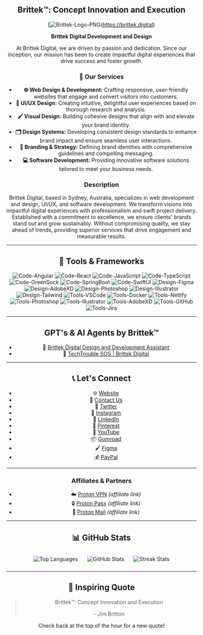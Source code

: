 <div align="center">

  ## Brittek™: Concept Innovation and Execution

[![Brittek-Logo-PNG](https://i.ibb.co/YN3XTy6/13-1.png)(https://brittek.digital)

  **Brittek Digital Development and Design**

  At Brittek Digital, we are driven by passion and dedication. Since our inception, our mission has been to create impactful digital experiences that drive success and foster growth.

  ### 🚀 Our Services

  - **🌐 Web Design & Development:** Crafting responsive, user-friendly websites that engage and convert visitors into customers.
  - **🎨 UI/UX Design:** Creating intuitive, delightful user experiences based on thorough research and analysis.
  - **🖌️ Visual Design:** Building cohesive designs that align with and elevate your brand identity.
  - **🗂️ Design Systems:** Developing consistent design standards to enhance brand impact and ensure seamless user interactions.
  - **🏢 Branding & Strategy:** Defining brand identities with comprehensive guidelines and compelling messaging.
  - **💻 Software Development:** Providing innovative software solutions tailored to meet your business needs.

  ### Description

  Brittek Digital, based in Sydney, Australia, specializes in web development and design, UI/UX, and software development. We transform visions into impactful digital experiences with professionalism and swift project delivery. Established with a commitment to excellence, we ensure clients' brands stand out and grow sustainably. Without compromising quality, we stay ahead of trends, providing superior services that drive engagement and measurable results.

  ---

  ## 💼 Tools & Frameworks

  ![Code-Angular](https://img.shields.io/badge/Code-Angular-informational?style=flat&logo=angular&logoColor=white&color=4AB197)
  ![Code-React](https://img.shields.io/badge/Code-React-informational?style=flat&logo=react&logoColor=white&color=4AB197)
  ![Code-JavaScript](https://img.shields.io/badge/Code-JavaScript-informational?style=flat&logo=javascript&logoColor=white&color=4AB197)
  ![Code-TypeScript](https://img.shields.io/badge/Code-TypeScript-informational?style=flat&logo=typescript&logoColor=white&color=4AB197)
  ![Code-GreenSock](https://img.shields.io/badge/Code-GreenSock-informational?style=flat&logo=greensock&logoColor=white&color=4AB197)
  ![Code-SpringBoot](https://img.shields.io/badge/Code-SpringBoot-informational?style=flat&logo=spring&logoColor=white&color=4AB197)
  ![Code-SwiftUI](https://img.shields.io/badge/Code-SwiftUI-informational?style=flat&logo=swift&logoColor=white&color=4AB197)
  ![Design-Figma](https://img.shields.io/badge/Design-Figma-informational?style=flat&logo=figma&logoColor=white&color=4AB197)
  ![Design-AdobeXD](https://img.shields.io/badge/Design-AdobeXD-informational?style=flat&logo=adobe-xd&logoColor=white&color=4AB197)
  ![Design-Photoshop](https://img.shields.io/badge/Design-Photoshop-informational?style=flat&logo=adobe-photoshop&logoColor=white&color=4AB197)
  ![Design-Illustrator](https://img.shields.io/badge/Design-Illustrator-informational?style=flat&logo=adobe-illustrator&logoColor=white&color=4AB197)
  ![Design-Tailwind](https://img.shields.io/badge/Design-Tailwind-informational?style=flat&logo=tailwind-css&logoColor=white&color=4AB197)
  ![Tools-VSCode](https://img.shields.io/badge/Tools-VSCode-informational?style=flat&logo=visual-studio-code&logoColor=white&color=4AB197)
  ![Tools-Docker](https://img.shields.io/badge/Tools-Docker-informational?style=flat&logo=docker&logoColor=white&color=4AB197)
  ![Tools-Netlify](https://img.shields.io/badge/Tools-Netlify-informational?style=flat&logo=netlify&logoColor=white&color=4AB197)
  ![Tools-Photoshop](https://img.shields.io/badge/Tools-Photoshop-informational?style=flat&logo=adobe-photoshop&logoColor=white&color=4AB197)
  ![Tools-Illustrator](https://img.shields.io/badge/Tools-Illustrator-informational?style=flat&logo=adobe-illustrator&logoColor=white&color=4AB197)
  ![Tools-AdobeXD](https://img.shields.io/badge/Tools-AdobeXD-informational?style=flat&logo=adobe-xd&logoColor=white&color=4AB197)
  ![Tools-GitHub](https://img.shields.io/badge/Tools-GitHub-informational?style=flat&logo=github&logoColor=white&color=4AB197)
  ![Tools-Jira](https://img.shields.io/badge/Tools-Jira-informational?style=flat&logo=jira-software&logoColor=white&color=4AB197)

  ---

  ## GPT's & AI Agents by Brittek™

  - 🤖 [Brittek Digital Design and Development Assistant](https://chatgpt.com/g/g-cnm8xm1MC-brittek-digital-design-and-development-assistant)
  - 🤖 [TechTrouble SOS | Brittek Digital](https://chatgpt.com/g/g-8d95P6RGk-techtrouble-sos-brittek-digital)

  ---

  ## 📞 Let's Connect

  - 🌐 [Website](https://brittek.digital)
  - 📧 [Contact Us](mailto:info@brittek.digital)
  - 💬 [Twitter](https://twitter.com/brittekdigital)
  - 📸 [Instagram](https://instagram.com/brittekdgtl)
  - 💼 [LinkedIn](https://au.linkedin.com/in/brittek)
  - 📌 [Pinterest](https://pinterest.com/brittekdigital/)
  - 🎥 [YouTube](https://www.youtube.com/@BrittekDigital)
  - 📦 [Gumroad](https://brittek.gumroad.com/)
  - 🖌️ [Figma](https://www.figma.com/@brittek)
  - 💰 [PayPal](https://paypal.me/BrittekDigtl)

  ---

  ### Affiliates & Partners

  - ☁️ [Proton VPN](https://go.getproton.me/SH14e) *(affiliate link)*
  - 🔒 [Proton Pass](https://go.getproton.me/aff_c?offer_id=38&aff_id=7237&url_id=837) *(affiliate link)*
  - 📧 [Proton Mail](https://go.getproton.me/aff_c?offer_id=7&aff_id=7237&url_id=830) *(affiliate link)*

  ---

  ## 📊 GitHub Stats

  <p align="center">
    <img src="https://github-readme-stats.vercel.app/api/top-langs?username=brittek&show_icons=true&locale=en&theme=vue-dark&layout=compact" alt="Top Languages" style="margin:10px;" />
    <img src="https://github-readme-stats.vercel.app/api?username=brittek&show_icons=true&locale=en&theme=vue-dark" alt="GitHub Stats" style="margin: 10px;" />
    <img src="https://streak-stats.demolab.com?user=brittek&theme=vue-dark&mode=weekly" alt="Streak Stats" style="margin: 10px;" />
  </p>

  ---

  ## 📣 Inspiring Quote

  > Brittek™: Concept Innovation and Execution
  >
  > <p>- Jim Britton</p>

  Check back at the top of the hour for a new quote!

  <br>

</div>
